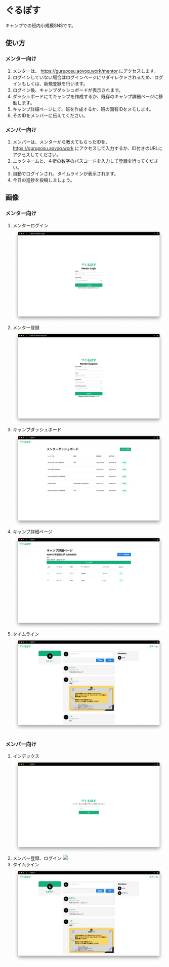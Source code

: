 # ぐるぽす

キャンプでの班内小規模SNSです。

## 使い方
### メンター向け
1. メンターは、 https://guruposu.aovoq.work/mentor にアクセスします。
2. ログインしていない場合はログインページにリダイレクトされるため、ログインもしくは、新規登録を行います。
3. ログイン後、キャンプダッシュボードが表示されます。
4. ダッシュボードにてキャンプを作成するか、既存のキャンプ詳細ページに移動します。
5. キャンプ詳細ページにて、班を作成するか、班の固有IDをメモします。
6. そのIDをメンバーに伝えてください。


### メンバー向け
1. メンバーは、メンターから教えてもらったIDを、 https://guruposu.aovoq.work にアクセスして入力するか、ID付きのURLにアクセスしてください。
2. ニックネームと、４桁の数字のパスコードを入力して登録を行ってください。
3. 自動でログインされ、タイムラインが表示されます。
4. 今日の進捗を投稿しましょう。

## 画像
### メンター向け
1. メンターログイン ![](ss/mentorlogin.png)
2. メンター登録 ![](ss/mentorregister.png)
3. キャンプダッシュボード ![](ss/mentor.png)
4. キャンプ詳細ページ ![](ss/mentorcamp.png)
5. タイムライン ![](ss/teammentor.png)

### メンバー向け
1. インデックス ![](ss/index.png)
2. メンバー登録、ログイン ![](ss/memberwelcome.png)
3. タイムライン ![](ss/teammember.png)
